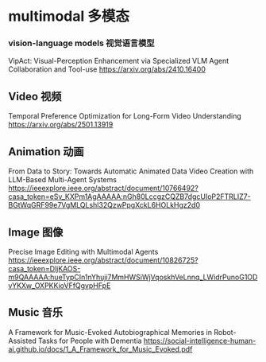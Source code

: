 # multimodal 多模态

### vision-language models 视觉语言模型
VipAct: Visual-Perception Enhancement via Specialized VLM Agent Collaboration and Tool-use
https://arxiv.org/abs/2410.16400

## Video 视频
Temporal Preference Optimization for Long-Form Video Understanding
https://arxiv.org/abs/2501.13919

## Animation 动画
From Data to Story: Towards Automatic Animated Data Video Creation with LLM-Based Multi-Agent Systems
https://ieeexplore.ieee.org/abstract/document/10766492?casa_token=eSv_KXPm1AgAAAAA:nGh80LccgzCQZB7dgcUIoP2FTRLIZ7-BGtWqGRF99e7VgMLQLshl32QzwPpgXckL6HOLkHgz2d0

## Image 图像
Precise Image Editing with Multimodal Agents
https://ieeexplore.ieee.org/abstract/document/10826725?casa_token=DljKAOS-m9QAAAAA:hueTypCIn1nYhuji7MmHWSiWjVqoskhVeLnnq_LWidrPunoG1ODvYKXw_OXPKKioVFfQgvpHFpE

## Music 音乐
A Framework for Music-Evoked Autobiographical Memories in Robot-Assisted Tasks for People with Dementia
https://social-intelligence-human-ai.github.io/docs/1_A_Framework_for_Music_Evoked.pdf
